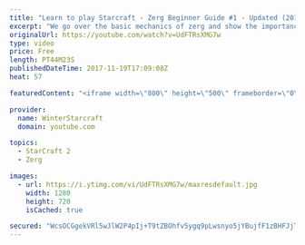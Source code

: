 ```yaml
---
title: "Learn to play Starcraft - Zerg Beginner Guide #1 - Updated (2017)"
excerpt: "We go over the basic mechanics of zerg and show the importance of understanding at least some of what your opponent is doing.  This guide is meant for players with an understanding of the objectives of starcraft but without any strong direction or gameplan, especially for each specific race! -- Watch"
originalUrl: https://youtube.com/watch?v=UdFTRsXMG7w
type: video
price: Free
length: PT44M23S
publishedDateTime: 2017-11-19T17:09:08Z
heat: 57

featuredContent: "<iframe width=\"800\" height=\"500\" frameborder=\"0\" src=\"https://www.youtube.com/embed/UdFTRsXMG7w\" allow=\"accelerometer; autoplay; encrypted-media; gyroscope; picture-in-picture\" allowfullscreen></iframe>"

provider:
  name: WinterStarcraft
  domain: youtube.com

topics:
  - StarCraft 2
  - Zerg

images:
  - url: https://i.ytimg.com/vi/UdFTRsXMG7w/maxresdefault.jpg
    width: 1280
    height: 720
    isCached: true

secured: "WcsOCGgekVRl5wJlW2P4pIj+T9tZBOhfv5ygq9pLwsnyo5jYBujfF1zBHFJjT9X6mI7iinxhtcrpEBTdZW8UbLAHkFzBS74Kxrc9LGKALauzPHXgmoy4V4pC+MpdZoSWO38l6F7lZRodBe1Skwprp3UZEVitLfGn5U+il8wMHEwRKdloD340nDlyAHv5EH+rsOJd2Cvl2cf8CUViL02ICMynXJkkSUaDWMR5SrRYfAujoSOes/76f6+F6x21u5/FHv79UwgEBgl/p4BKmLoXJG0eq1+9Upzwhcj5NNGwvrRavDEPtfOcbPslpd0INLtDt7L2yjQYMbtVTjPpPvM+3J0VGdMljGgTd/VUMuBWhx9h0gjlRkxlVIuOnVQfOS9czObKw3e/+WGHqFq5ZpFyPPP1JZh3g8n0vbXZq1qR6m/MGtSW3G6CgZlKAuxg2XYI;4m7pnXrYeI9XBE2opjOhHA=="
---
```


